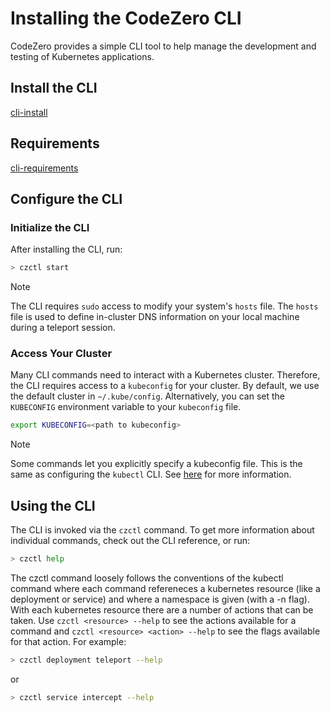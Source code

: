 # Installing the CodeZero CLI

CodeZero provides a simple CLI tool to help manage the development and testing of Kubernetes applications.

## Install the CLI

[cli-install](../_fragments/cli-install.md ':include')

## Requirements

[cli-requirements](../_fragments/cli-requirements.md ':include')

## Configure the CLI

### Initialize the CLI

After installing the CLI, run:

```bash
> czctl start
```

> [!NOTE]
> The CLI requires `sudo` access to modify your system's `hosts` file. The `hosts` file
> is used to define in-cluster DNS information on your local machine during a teleport session.

### Access Your Cluster

Many CLI commands need to interact with a Kubernetes cluster. Therefore, the CLI requires access to a `kubeconfig` for your cluster. By default, we use the default cluster in `~/.kube/config`. Alternatively, you can set the `KUBECONFIG` environment variable to your `kubeconfig` file.

```bash
export KUBECONFIG=<path to kubeconfig>
```

> [!NOTE]
> Some commands let you explicitly specify a kubeconfig file.
> This is the same as configuring the `kubectl` CLI. See [here](https://kubernetes.io/docs/concepts/configuration/organize-cluster-access-kubeconfig/) for more information.

## Using the CLI

The CLI is invoked via the `czctl` command. To get more information about individual commands, check out the CLI reference, or run:

```bash
> czctl help
```

The czctl command loosely follows the conventions of the kubectl command where each command refereneces a kubernetes resource
(like a deployment or service) and where a namespace is given (with a -n flag). With each kubernetes resource there are a number of actions that can be taken. Use `czctl <resource> --help` to see the actions available for a command and `czctl <resource> <action> --help` to see the flags
available for that action. For example:

```bash
> czctl deployment teleport --help
```

or

```bash
> czctl service intercept --help
```
